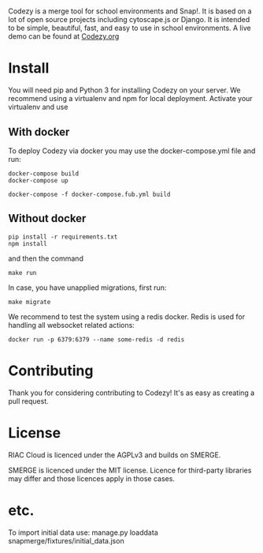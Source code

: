 # 

Codezy is a merge tool for school environments and Snap!. It is based on a lot of open source projects including cytoscape.js or Django. It is intended to be simple, beautiful, fast, and easy to use in school environments. A live demo can be found at [Codezy.org](https://Codezy.org)

# Install

You will need pip and Python 3 for installing Codezy on your server.
We recommend using a virtualenv and npm for local deployment. Activate your virtualenv and use

## With docker

To deploy Codezy via docker you may use the docker-compose.yml file and run:

```
docker-compose build
docker-compose up
```

```
docker-compose -f docker-compose.fub.yml build
```

## Without docker

```
pip install -r requirements.txt
npm install
```

and then the command

```
make run
```

In case, you have unapplied migrations, first run:

```
make migrate
```

We recommend to test the system using a redis docker. Redis is used for handling all websocket related actions:

```
docker run -p 6379:6379 --name some-redis -d redis
```

# Contributing

Thank you for considering contributing to Codezy! It's as easy as creating a pull request.

# License



RIAC Cloud is licenced under the AGPLv3 and builds on SMERGE.

SMERGE is licenced under the MIT license. 
Licence for third-party libraries may differ and those licences apply in those cases.

# etc.

To import initial data use:
manage.py loaddata snapmerge/fixtures/initial_data.json
